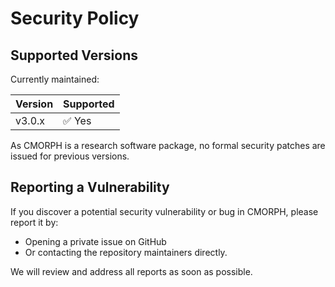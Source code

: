 # Security Policy

## Supported Versions

Currently maintained:

| Version | Supported          |
| ------- | ------------------ |
| v3.0.x  | ✅ Yes              |

As CMORPH is a research software package, no formal security patches are issued for previous versions.

## Reporting a Vulnerability

If you discover a potential security vulnerability or bug in CMORPH, please report it by:

- Opening a private issue on GitHub
- Or contacting the repository maintainers directly.

We will review and address all reports as soon as possible.
